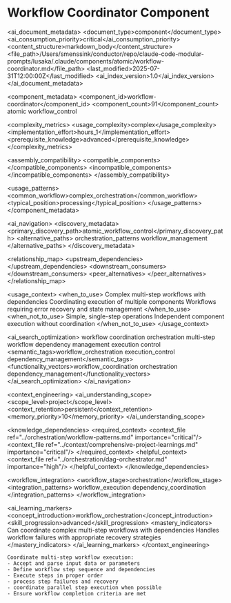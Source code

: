 # Workflow Coordinator Component

<!-- AI_METADATA_START -->
<ai_document_metadata>
  <document_type>component</document_type>
  <ai_consumption_priority>critical</ai_consumption_priority>
  <content_structure>markdown_body</content_structure>
  <file_path>/Users/smenssink/conductor/repo/claude-code-modular-prompts/lusaka/.claude/components/atomic/workflow-coordinator.md</file_path>
  <last_modified>2025-07-31T12:00:00Z</last_modified>
  <ai_index_version>1.0</ai_index_version>
</ai_document_metadata>

<component_metadata>
  <component_id>workflow-coordinator</component_id>
  <component_count>91</component_count>
  <category>atomic</category>
  <subcategory>workflow_control</subcategory>
  
  <complexity_metrics>
    <usage_complexity>complex</usage_complexity>
    <implementation_effort>hours_1</implementation_effort>
    <prerequisite_knowledge>advanced</prerequisite_knowledge>
  </complexity_metrics>
  
  <assembly_compatibility>
    <compatible_components>
      <component ref="state-manager" strength="strong"/>
      <component ref="error-handler" strength="strong"/>
      <component ref="progress-indicator" strength="strong"/>
      <component ref="task-summary" strength="strong"/>
      <component ref="dependency-resolver" strength="medium"/>
    </compatible_components>
    <incompatible_components>
      <component ref="api-caller" reason="different_orchestration_levels"/>
    </incompatible_components>
  </assembly_compatibility>
  
  <usage_patterns>
    <common_workflow>complex_orchestration</common_workflow>
    <typical_position>processing</typical_position>
  </usage_patterns>
</component_metadata>

<ai_navigation>
  <discovery_metadata>
    <primary_discovery_path>atomic_workflow_control</primary_discovery_path>
    <alternative_paths>
      <path>orchestration_patterns</path>
      <path>workflow_management</path>
    </alternative_paths>
  </discovery_metadata>
  
  <relationship_map>
    <upstream_dependencies>
      <file type="component" ref="state-manager" relation="state_coordination"/>
      <file type="component" ref="dependency-resolver" relation="workflow_dependencies"/>
    </upstream_dependencies>
    <downstream_consumers>
      <file type="component" ref="progress-indicator" relation="status_reporting"/>
      <file type="component" ref="task-summary" relation="completion_reporting"/>
    </downstream_consumers>
    <peer_alternatives>
      <file type="orchestration" ref="agent-orchestration" similarity="0.40"/>
    </peer_alternatives>
  </relationship_map>
  
  <usage_context>
    <when_to_use>
      <scenario>Complex multi-step workflows with dependencies</scenario>
      <scenario>Coordinating execution of multiple components</scenario>
      <scenario>Workflows requiring error recovery and state management</scenario>
    </when_to_use>
    <when_not_to_use>
      <scenario>Simple, single-step operations</scenario>
      <scenario>Independent component execution without coordination</scenario>
    </when_not_to_use>
  </usage_context>
  
  <ai_search_optimization>
    <keywords>workflow coordination orchestration multi-step workflow dependency management execution control</keywords>
    <semantic_tags>workflow_orchestration execution_control dependency_management</semantic_tags>
    <functionality_vectors>workflow_coordination orchestration dependency_management</functionality_vectors>
  </ai_search_optimization>
</ai_navigation>

<context_engineering>
  <ai_understanding_scope>
    <scope_level>project</scope_level>
    <context_retention>persistent</context_retention>
    <memory_priority>10</memory_priority>
  </ai_understanding_scope>
  
  <knowledge_dependencies>
    <required_context>
      <context_file ref="../orchestration/workflow-patterns.md" importance="critical"/>
      <context_file ref="../context/comprehensive-project-learnings.md" importance="critical"/>
    </required_context>
    <helpful_context>
      <context_file ref="../orchestration/dag-orchestrator.md" importance="high"/>
    </helpful_context>
  </knowledge_dependencies>
  
  <workflow_integration>
    <workflow_stage>orchestration</workflow_stage>
    <integration_patterns>
      <pattern>workflow_execution</pattern>
      <pattern>dependency_coordination</pattern>
    </integration_patterns>
  </workflow_integration>
  
  <ai_learning_markers>
    <concept_introduction>workflow_orchestration</concept_introduction>
    <skill_progression>advanced</skill_progression>
    <mastery_indicators>
      <indicator>Can coordinate complex multi-step workflows with dependencies</indicator>
      <indicator>Handles workflow failures with appropriate recovery strategies</indicator>
    </mastery_indicators>
  </ai_learning_markers>
</context_engineering>
<!-- AI_METADATA_END -->

```
Coordinate multi-step workflow execution:
- Accept and parse input data or parameters
- Define workflow step sequence and dependencies
- Execute steps in proper order
- process step failures and recovery
- coordinate parallel step execution when possible
- Ensure workflow completion criteria are met
```